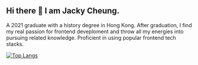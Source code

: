 ## Hi there 👋 I am Jacky Cheung.

A 2021 graduate with a history degree in Hong Kong. After graduation, I find my real passion for frontend deveploment and throw all my energies into pursuing related knowledge. Proficient in using popular frontend tech stacks. 

[![Top Langs](https://github-readme-stats.vercel.app/api/top-langs/?username=jackykh)](https://github.com/jackykh/github-readme-stats)
